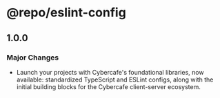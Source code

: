 # @repo/eslint-config

## 1.0.0

### Major Changes

- Launch your projects with Cybercafe's foundational libraries, now available: standardized TypeScript and ESLint configs, along with the initial building blocks for the Cybercafe client-server ecosystem.
